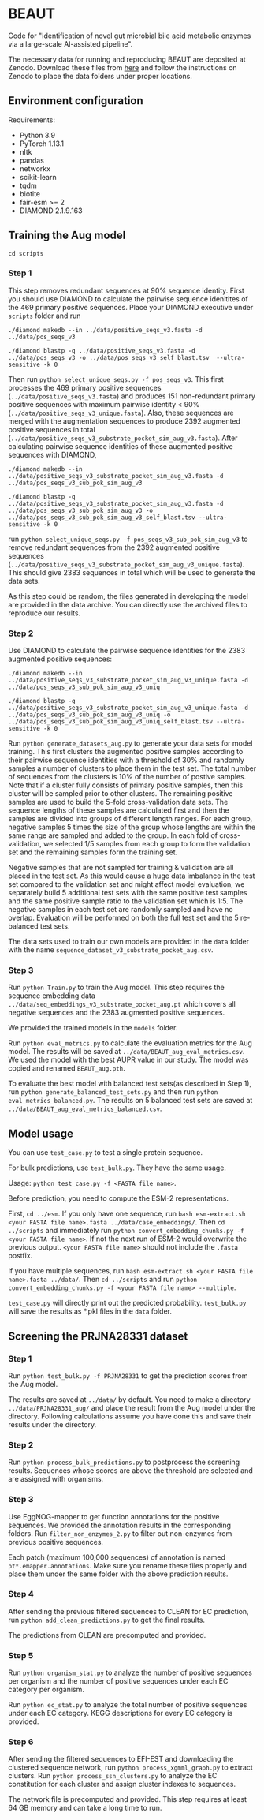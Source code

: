 # BEAUT
Code for "Identification of novel gut microbial bile acid metabolic enzymes
via a large-scale Al-assisted pipeline".

The necessary data for running and reproducing BEAUT are deposited at Zenodo.
Download these files from [here](https://zenodo.org/records/14233530?preview=1&token=eyJhbGciOiJIUzUxMiJ9.eyJpZCI6IjM4ZjZlNWVhLTBlOTctNDE2Yi04MjZiLTBjZGMwOTI4YjRiYyIsImRhdGEiOnt9LCJyYW5kb20iOiI5ODg4OGJiMzAyODEyZjE4YjAyZDA0N2M3ZWY1ZDYxOSJ9.FBmwdQury2JgkTvqs2h_TxGV4MTWB-23RmsisTbLeIDCMygVEHpSyCuGzeQdzkQXDgf6i2Ebg66-bdhDzx2U0g)
and follow the instructions on Zenodo to place 
the data folders under proper locations.
## Environment configuration
Requirements:

- Python 3.9
- PyTorch 1.13.1
- nltk
- pandas
- networkx
- scikit-learn
- tqdm
- biotite
- fair-esm >= 2
- DIAMOND 2.1.9.163
## Training the Aug model
`cd scripts`
### Step 1
This step removes redundant sequences at 90% sequence identity. First you should use DIAMOND to calculate the pairwise
sequence idenitites of the 469 primary positive sequences. Place your DIAMOND executive under `scripts` folder and run

`./diamond makedb --in ../data/positive_seqs_v3.fasta -d ../data/pos_seqs_v3`

`./diamond blastp -q ../data/positive_seqs_v3.fasta -d ../data/pos_seqs_v3 -o ../data/pos_seqs_v3_self_blast.tsv 
--ultra-sensitive -k 0`

Then run `python select_unique_seqs.py -f pos_seqs_v3`. This first processes the 469 primary positive sequences
(`../data/positive_seqs_v3.fasta`) and produces 151 non-redundant primary positive sequences with maximum pairwise
identity &#60; 90% (`../data/positive_seqs_v3_unique.fasta`). Also, these sequences are merged with the augmentation
sequences to produce 2392 augmented positive sequences in total (`../data/positive_seqs_v3_substrate_pocket_sim_aug_v3.fasta`).
After calculating pairwise sequence identities of these augmented positive sequences with DIAMOND, 

`./diamond makedb --in ../data/positive_seqs_v3_substrate_pocket_sim_aug_v3.fasta -d ../data/pos_seqs_v3_sub_pok_sim_aug_v3`

`./diamond blastp -q ../data/positive_seqs_v3_substrate_pocket_sim_aug_v3.fasta -d ../data/pos_seqs_v3_sub_pok_sim_aug_v3 -o ../data/pos_seqs_v3_sub_pok_sim_aug_v3_self_blast.tsv --ultra-sensitive -k 0`

run `python select_unique_seqs.py -f pos_seqs_v3_sub_pok_sim_aug_v3` to remove redundant sequences from the 2392 augmented
positive sequences (`../data/positive_seqs_v3_substrate_pocket_sim_aug_v3_unique.fasta`).
This should give 2383 sequences in total which will be used to generate the data sets.

As this step could be random, the files generated in developing the model are provided in the data archive. You can
directly use the archived files to reproduce our results. 
### Step 2
Use DIAMOND to calculate the pairwise sequence identities for the 2383 augmented positive sequences:

`./diamond makedb --in ../data/positive_seqs_v3_substrate_pocket_sim_aug_v3_unique.fasta -d ../data/pos_seqs_v3_sub_pok_sim_aug_v3_uniq`

`./diamond blastp -q ../data/positive_seqs_v3_substrate_pocket_sim_aug_v3_unique.fasta -d ../data/pos_seqs_v3_sub_pok_sim_aug_v3_uniq -o ../data/pos_seqs_v3_sub_pok_sim_aug_v3_uniq_self_blast.tsv --ultra-sensitive -k 0`

Run `python generate_datasets_aug.py`
to generate your data sets for model training. This first clusters the augmented positive samples according to their
pairwise sequence identities with a threshold of 30% and randomly samples a number of clusters to place them
in the test set. The total number of sequences from the clusters is 10% of the number of postive samples. Note
that if a cluster fully consists of primary positive samples, then this cluster will be sampled prior to other clusters.
The remaining positive samples are used to build the 5-fold cross-validation data sets. The sequence lengths of these
samples are calculated first and then the samples are divided into groups of different length ranges. For each group,
negative samples 5 times the size of the group whose lengths are within the same range are sampled and added to the
group. In each fold of cross-validation, we selected 1/5 samples from each group to form the validation set and the
remaining samples form the training set. 

Negative samples that are not sampled for training & validation are all placed
in the test set. As this would cause a huge data imbalance in the test set compared to the validation set and might
affect model evaluation, we separately build 5 additional test sets with the same positive test samples and the same
positive sample ratio to the validation set which is 1:5. The negative samples in each test set are randomly sampled
and have no overlap. Evaluation will be performed on both the full test set and the 5 re-balanced test sets.

The data sets used to train
our own models are provided in the `data` folder with the name `sequence_dataset_v3_substrate_pocket_aug.csv`.
### Step 3
Run `python Train.py` to train the Aug model. This step requires the sequence embedding data `../data/seq_embeddings_v3_substrate_pocket_aug.pt`
which covers all negative sequences and the 2383 augmented positive sequences. 

We provided the trained models in the `models` folder.

Run `python eval_metrics.py` to calculate the evaluation metrics for the Aug model.
The results will be saved at `../data/BEAUT_aug_eval_metrics.csv`.
We used the model with the best AUPR value in our study. The model was
copied and renamed `BEAUT_aug.pth`.

To evaluate the best model with balanced test sets(as described in Step 1), run `python generate_balanced_test_sets.py`
and then run `python eval_metrics_balanced.py`. The results on 5 balanced test sets are saved at `../data/BEAUT_aug_eval_metrics_balanced.csv`.
## Model usage
You can use `test_case.py` to test a single protein sequence.

For bulk predictions, use `test_bulk.py`. They have the same usage.

Usage: `python test_case.py -f <FASTA file name>`.

Before prediction, you need to compute the ESM-2 representations.

First, `cd ../esm`. If you only have one sequence, run `bash esm-extract.sh <your FASTA file name>.fasta ../data/case_embeddings/`.
Then `cd ../scripts` and immediately run `python convert_embedding_chunks.py -f <your FASTA file name>`. If not the next run of ESM-2
would overwrite the previous output. `<your FASTA file name>` should not include the `.fasta` postfix.

If you have multiple sequences, run `bash esm-extract.sh <your FASTA file name>.fasta ../data/`. Then `cd ../scripts` and 
run `python convert_embedding_chunks.py -f <your FASTA file name> --multiple`.

`test_case.py` will directly print out the predicted probability.
`test_bulk.py` will save the results as *.pkl files in the `data` folder.
## Screening the PRJNA28331 dataset
### Step 1
Run `python test_bulk.py -f PRJNA28331` to get the prediction scores from the Aug model.

The results are saved at `../data/` by default. You need to make a directory `../data/PRJNA28331_aug/`
and place the result from the Aug model under the directory.
Following calculations assume you have done this and save their results under the directory. 
### Step 2
Run `python process_bulk_predictions.py` to postprocess
the screening results. Sequences whose scores are above the threshold
are selected and are assigned with organisms.
### Step 3
Use EggNOG-mapper to get function annotations for the positive sequences.
We provided the annotation results in the corresponding folders.
Run `filter_non_enzymes_2.py` to filter out non-enzymes
from previous positive sequences.

Each patch (maximum 100,000 sequences) of annotation is named
`pt*.emapper.annotations`. Make sure you rename these files properly
and place them under the same folder with the above prediction results.
### Step 4
After sending the previous filtered sequences to CLEAN for EC prediction,
run `python add_clean_predictions.py` to get the final results.

The predictions from CLEAN are precomputed and provided.
### Step 5
Run `python organism_stat.py` to analyze the number of positive sequences
per organism and the number of positive sequences under each EC category per organism.

Run `python ec_stat.py` to analyze the total number of positive sequences
under each EC category. KEGG descriptions for every EC category is provided. 
### Step 6
After sending the filtered sequences to EFI-EST and downloading the clustered
sequence network, run `python process_xgmml_graph.py` to extract clusters.
Run `python process_ssn_clusters.py` to analyze
the EC constitution for each cluster and assign cluster indexes to sequences.

The network file is precomputed and provided. This step requires at least 64 GB memory
and can take a long time to run.